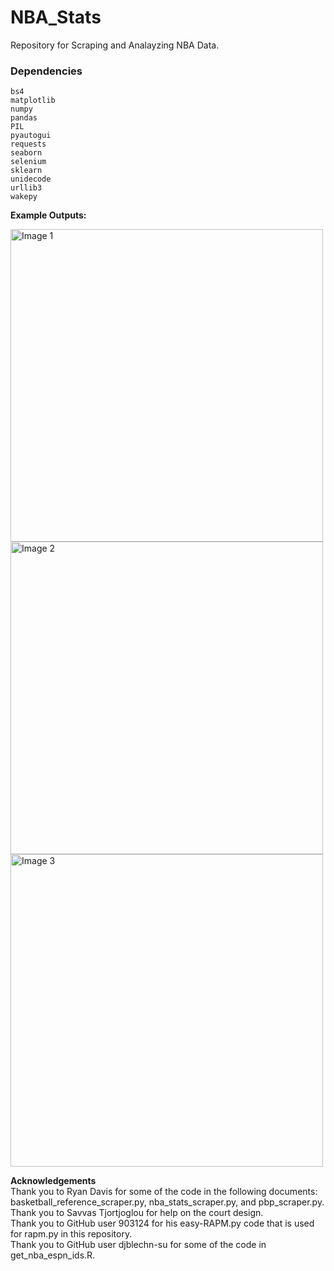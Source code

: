 # NBA_Stats
Repository for Scraping and Analayzing NBA Data.

### Dependencies
```
bs4
matplotlib
numpy
pandas
PIL
pyautogui
requests
seaborn
selenium
sklearn
unidecode
urllib3
wakepy
```

**Example Outputs:**

<img src="https://user-images.githubusercontent.com/57878447/144542999-3d0b55b9-e7a2-4671-9291-7227b6925015.png" alt="Image 1" width=500/>
<img src="https://user-images.githubusercontent.com/57878447/144543007-f722fb38-c00b-4254-8d3a-2d30ac4e0552.png" alt="Image 2" width=500/>
<img src="https://user-images.githubusercontent.com/57878447/144543016-dc32cd08-0109-4baf-b8a4-55d3f9b58900.png" alt="Image 3" width=500/>

**Acknowledgements**\
Thank you to Ryan Davis for some of the code in the following documents: basketball_reference_scraper.py, nba_stats_scraper.py, and pbp_scraper.py. \
Thank you to Savvas Tjortjoglou for help on the court design. \
Thank you to GitHub user 903124 for his easy-RAPM.py code that is used for rapm.py in this repository. \
Thank you to GitHub user djblechn-su for some of the code in get_nba_espn_ids.R.
